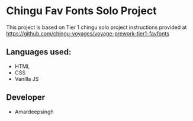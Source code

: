 # Chingu Fav Fonts Solo Project
This project is based on Tier 1 chingu solo project instructions provided at https://github.com/chingu-voyages/voyage-prework-tier1-favfonts

## Languages used:
- HTML
- CSS
- Vanilla JS

## Developer
- Amardeepsingh
